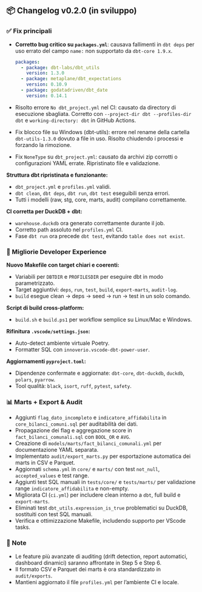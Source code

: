 
## 📦 Changelog v0.2.0 (in sviluppo)

### ✅ Fix principali

- **Corretto bug critico su `packages.yml`**: causava fallimenti in `dbt deps` per uso errato del campo `name:` non supportato da `dbt-core 1.9.x`.

  ```yaml
  packages:
    - package: dbt-labs/dbt_utils
      version: 1.3.0
    - package: metaplane/dbt_expectations
      version: 0.10.9
    - package: godatadriven/dbt_date
      version: 0.14.1
  ```

- Risolto errore `No dbt_project.yml` nel CI: causato da directory di esecuzione sbagliata. Corretto con `--project-dir dbt --profiles-dir dbt` e `working-directory: dbt` in GitHub Actions.
- Fix blocco file su Windows (dbt-utils): errore nel rename della cartella `dbt-utils-1.3.0` dovuto a file in uso. Risolto chiudendo i processi e forzando la rimozione.
- Fix `NoneType` su `dbt_project.yml`: causato da archivi zip corrotti o configurazioni YAML errate. Ripristinato file e validazione.

**Struttura dbt ripristinata e funzionante:**

- `dbt_project.yml` e `profiles.yml` validi.
- `dbt clean`, `dbt deps`, `dbt run`, `dbt test` eseguibili senza errori.
- Tutti i modelli (raw, stg, core, marts, audit) compilano correttamente.

**CI corretta per DuckDB + dbt:**

- `warehouse.duckdb` ora generato correttamente durante il job.
- Corretto path assoluto nel `profiles.yml` CI.
- Fase `dbt run` ora precede `dbt test`, evitando `table does not exist`.

### 🔄 Migliorie Developer Experience

**Nuovo Makefile con target chiari e coerenti:**

- Variabili per `DBTDIR` e `PROFILESDIR` per eseguire dbt in modo parametrizzato.
- Target aggiuntivi: `deps`, `run`, `test`, `build`, `export-marts`, `audit-log`.
- `build` esegue clean → deps → seed → run → test in un solo comando.

**Script di build cross-platform:**

- `build.sh` e `build.ps1` per workflow semplice su Linux/Mac e Windows.

**Rifinitura `.vscode/settings.json`:**

- Auto-detect ambiente virtuale Poetry.
- Formatter SQL con `innoverio.vscode-dbt-power-user`.

**Aggiornamenti `pyproject.toml`:**

- Dipendenze confermate e aggiornate: `dbt-core`, `dbt-duckdb`, `duckdb`, `polars`, `pyarrow`.
- Tool qualità: `black`, `isort`, `ruff`, `pytest`, `safety`.

### 📊 Marts + Export & Audit

- Aggiunti `flag_dato_incompleto` e `indicatore_affidabilita` in `core_bilanci_comuni.sql` per auditabilità dei dati.
- Propagazione dei flag e aggregazione score in `fact_bilanci_comunali.sql` con `BOOL_OR` e `AVG`.
- Creazione di `models/marts/fact_bilanci_comunali.yml` per documentazione YAML separata.
- Implementato `audit/export_marts.py` per esportazione automatica dei marts in CSV e Parquet.
- Aggiornati `schema.yml` in `core/` e `marts/` con test `not_null`, `accepted_values` e test range.
- Aggiunti test SQL manuali in `tests/core/` e `tests/marts/` per validazione range `indicatore_affidabilita` e non-empty.
- Migliorata CI (`ci.yml`) per includere clean interno a `dbt`, full build e `export-marts`.
- Eliminati test `dbt_utils.expression_is_true` problematici su DuckDB, sostituiti con test SQL manuali.
- Verifica e ottimizzazione Makefile, includendo supporto per VScode tasks.

### 📌 Note

- Le feature più avanzate di auditing (drift detection, report automatici, dashboard dinamici) saranno affrontate in Step 5 e Step 6.
- Il formato CSV e Parquet dei marts è ora standardizzato in `audit/exports`.
- Mantieni aggiornato il file `profiles.yml` per l’ambiente CI e locale.
